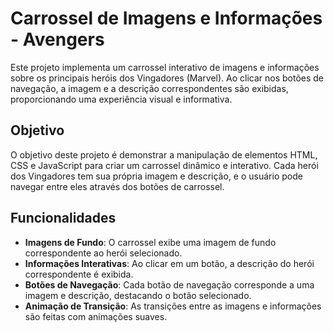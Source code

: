 # Carrossel de Imagens e Informações - Avengers

Este projeto implementa um carrossel interativo de imagens e informações sobre os principais heróis dos Vingadores (Marvel). Ao clicar nos botões de navegação, a imagem e a descrição correspondentes são exibidas, proporcionando uma experiência visual e informativa.

## Objetivo

O objetivo deste projeto é demonstrar a manipulação de elementos HTML, CSS e JavaScript para criar um carrossel dinâmico e interativo. Cada herói dos Vingadores tem sua própria imagem e descrição, e o usuário pode navegar entre eles através dos botões de carrossel.

## Funcionalidades

- **Imagens de Fundo**: O carrossel exibe uma imagem de fundo correspondente ao herói selecionado.
- **Informações Interativas**: Ao clicar em um botão, a descrição do herói correspondente é exibida.
- **Botões de Navegação**: Cada botão de navegação corresponde a uma imagem e descrição, destacando o botão selecionado.
- **Animação de Transição**: As transições entre as imagens e informações são feitas com animações suaves.
